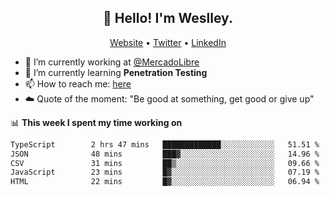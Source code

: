 <h2 align="center">👋 Hello! I'm Weslley.</h2>
<p align="center">
  <a href="http://weslleyneri.com.br">Website</a> •
  <a href="https://twitter.com/Weslley_Neri">Twitter</a> •
  <a href="https://www.linkedin.com/in/weslley-neri-3658908b">LinkedIn</a>
</p>


- 🔭 I’m currently working at [@MercadoLibre](https://github.com/mercadolibre)
- 🌱 I’m currently learning **Penetration Testing**
- 📫 How to reach me: [here](mailto:weslley39@gmail.com)
- ☁️ Quote of the moment: "Be good at something, get good or give up"

📊 **This week I spent my time working on**
<!--START_SECTION:waka-->

```txt
TypeScript        2 hrs 47 mins   █████████████░░░░░░░░░░░░   51.51 %
JSON              48 mins         ███▓░░░░░░░░░░░░░░░░░░░░░   14.96 %
CSV               31 mins         ██▒░░░░░░░░░░░░░░░░░░░░░░   09.66 %
JavaScript        23 mins         █▓░░░░░░░░░░░░░░░░░░░░░░░   07.19 %
HTML              22 mins         █▓░░░░░░░░░░░░░░░░░░░░░░░   06.94 %
```

<!--END_SECTION:waka-->

<!-- Inspired by https://github.com/gruselhaus/gruselhaus -->